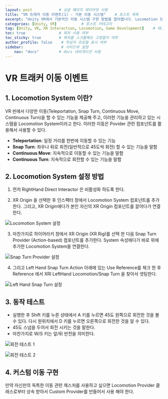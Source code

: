 ```yaml
---
layout: post            # 싱글 페이지 레이아웃 사용
title: "VR 트래커 이동 이벤트(1) - 기본 이동 시스템"    # 포스트 제목
excerpt: "Unity VR에서 기본적인 이동 시스템 구현 방법을 알아봅니다. Locomotion System과 Snap Turn Provider를 활용한 이동 구현을 다룹니다."    # 포스트 요약
categories: [Unity, VR]           # 포스트 카테고리
tag: [Unity, VR, XR Interaction, Locomotion, Game Development]    # 태그 목록
toc: true               # 목차 사용 여부
toc_sticky: true        # 목차를 스크롤해도 고정할지 여부
author_profile: false    # 작성자 프로필 표시 여부
sidebar:                 # 사이드바 설정
    nav: "docs"         # docs 네비게이션 사용
---
```


# VR 트래커 이동 이벤트

## 1. Locomotion System 이란?

VR 씬에서 다양한 이동(Teleportation, Snap Turn, Continuous Move, Continuous Turn)을 할 수 있는 기능을 제공해 주고, 이러한 기능을 관리하고 있는 시스템을 Locomotion System이라고 한다. 이러한 이동은 Povider 관련 컴포넌트를 활용해서 사용할 수 있다.

- **Teleportation**: 일정 거리를 한번에 이동할 수 있는 기능
- **Snap Turn**: 좌우나 뒤로 회전(일반적으로 45도씩 회전) 할 수 있는 기능을 말함
- **Continuous Move**: 지속적으로 이동할 수 있는 기능을 말함
- **Continuous Turn**: 지속적으로 회전할 수 있는 기능을 말함

## 2. Locomotion System 설정 방법

1. 먼저 RightHand Direct Interactor 은 비활성화 하도록 한다.

2. XR Origin 을 선택한 후 인스팩터 창에서 Locomotion System 컴포넌트를 추가한다. 그리고, XR Origin에다가 본인 자신의 XR Origin 컴포넌트를 끌어다가 연결한다.

![Locomotion System 설정](https://lh7-us.googleusercontent.com/zT1cGKsOmzcvSfW1p9K6CQlbVMl8X-4aDpI_z82HXwBd8WgJKG5K3IuxhYLSmW8VCEKDiKIk2KL82YSLcHCIDOiOAHzMWgP200WSEMb1lXbhkxhgDSPP3a05eT9Zu3i-MgOtkgFlH6omjelka1rsPJo)

3. 마찬가지로 하이어라키 창에서 XR Origin (XR Rig)를 선택 한 다음 Snap Turn Provider (Action-based) 컴포넌트를 추가한다. System 속성에다가 바로 위에 추가한 Locomotion System을 연결한다.

![Snap Turn Provider 설정](https://lh7-us.googleusercontent.com/0BE589UWNu4cbqVbkPrBm3U6n6k53oKtIpr5Kri8X_u_OfhbyAtpOxBV6SDGTGouJnAf_Ac48fPIUJOWqXRI3ic2V4WgvQ6SbmDBYAG-R2Qe4RcbipK0MBqftjLezI_ge53B8bs06gr0qL-l1P5QEWo)

4. 그리고 Left Hand Snap Turn Action 아래에 있는 Use Reference를 체크 한 후 Reference 에서 XRI LeftHand Locomotion/Snap Turn 을 찾아서 셋팅한다.

![Left Hand Snap Turn 설정](https://lh7-us.googleusercontent.com/J0GiahC02FdBlLZegBQ6PDgnBfc0Zaz-WZuAzgHMKPP7-QCRcUk-ue7UVdPRt9X-IhoW3GaeFkMWIj7HLXtsC5ue2YNOLs6AFpv6Sw6nvu3-srTsv2cM3LO140ZEkDHJyVuCp14Anvjun8mSr64xEmM)

## 3. 동작 테스트

- 실행한 후 Shift 키를 누른 상태에서 A 키를 누르면 45도 왼쪽으로 회전한 것을 볼 수 있다. 다시 원위치에서 D 키를 누르면 오른쪽으로 회전한 것을 알 수 있다. 
- 45도 스냅을 두어서 회전 시키는 것을 말한다. 
- 마찬가지로 W/S 키는 앞/뒤 반전을 의미한다.

![회전 테스트 1](https://lh7-us.googleusercontent.com/kqrr1oKtNsVs203R5xNDonXgNcAInGpO9SBc2toFWl8ELbvAsYa9HB1ARHsa5XTobiKSBljOfz09W038wFDCuTwOyZooUOzvFPCQDfxEw27YO5H28aj0rQI1lv6E_6m7iau51anfjv7oGJbdu1q57uc)

![회전 테스트 2](https://lh7-us.googleusercontent.com/sOhlAurSCmDP_cTgLyaKUVd6coXx31mQlnD4fIlTmClLO1RTVpLS0In-230_r9sIfApFYv9tkcDYr80p3Eq0DfAVz3U_HZn6ZOuOvFRhs_Dt5N6CiqdAwcukX0ywfq8ko9OEP0JIEnPvoiubR0WFDUI)

## 4. 커스텀 이동 구현

만약 자신만의 독특한 이동 관련 제스처를 사용하고 싶으면 Locomotion Provider 클래스로부터 상속 받아서 Custom Provider를 만들어서 사용 해야 한다.